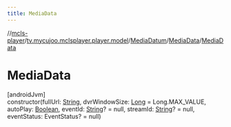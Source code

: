 ```yaml
---
title: MediaData
---
```

//[mcls-player](../../../../index.html)/[tv.mycujoo.mclsplayer.player.model](../../index.html)/[MediaDatum](../index.html)/[MediaData](index.html)/[MediaData](-media-data.html)



# MediaData



[androidJvm]\
constructor(fullUrl: [String](https://kotlinlang.org/api/latest/jvm/stdlib/kotlin/-string/index.html), dvrWindowSize: [Long](https://kotlinlang.org/api/latest/jvm/stdlib/kotlin/-long/index.html) = Long.MAX_VALUE, autoPlay: [Boolean](https://kotlinlang.org/api/latest/jvm/stdlib/kotlin/-boolean/index.html), eventId: [String](https://kotlinlang.org/api/latest/jvm/stdlib/kotlin/-string/index.html)? = null, streamId: [String](https://kotlinlang.org/api/latest/jvm/stdlib/kotlin/-string/index.html)? = null, eventStatus: EventStatus? = null)




